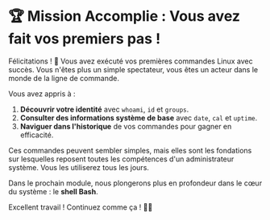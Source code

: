 # 🏆 Mission Accomplie : Vous avez fait vos premiers pas !

Félicitations ! 🎉 Vous avez exécuté vos premières commandes Linux avec succès. Vous n'êtes plus un simple spectateur, vous êtes un acteur dans le monde de la ligne de commande.

Vous avez appris à :
1. **Découvrir votre identité** avec `whoami`, `id` et `groups`.
2. **Consulter des informations système de base** avec `date`, `cal` et `uptime`.
3. **Naviguer dans l'historique** de vos commandes pour gagner en efficacité.

Ces commandes peuvent sembler simples, mais elles sont les fondations sur lesquelles reposent toutes les compétences d'un administrateur système. Vous les utiliserez tous les jours.

Dans le prochain module, nous plongerons plus en profondeur dans le cœur du système : le **shell Bash**.

Excellent travail ! Continuez comme ça ! 🐧✨